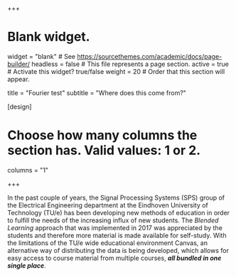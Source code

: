 +++
# Blank widget.
widget = "blank"  # See https://sourcethemes.com/academic/docs/page-builder/
headless = false  # This file represents a page section.
active = true  # Activate this widget? true/false
weight = 20  # Order that this section will appear.

title = "Fourier test"
subtitle = "Where does this come from?"

[design]
  # Choose how many columns the section has. Valid values: 1 or 2.
  columns = "1"

+++

In the past couple of years, the Signal Processing Systems (SPS) group of the Electrical Engineering department at the Eindhoven University of Technology (TU/e) has been developing new methods of education in order to fulfill the needs of the increasing influx of new students.
The *Blended Learning* approach that was implemented in 2017 was appreciated by the students and therefore more material is made available for self-study.
With the limitations of the TU/e wide educational environment Canvas, an alternative way of distributing the data is being developed, which allows for easy access to course material from multiple courses, ***all bundled in one single place***.
